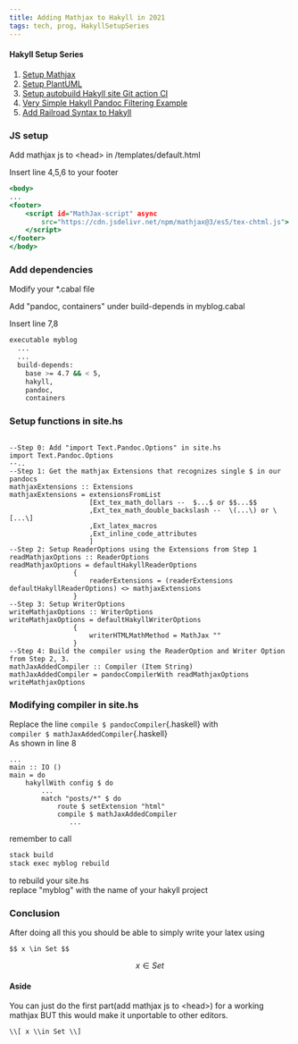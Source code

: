```yaml
---
title: Adding Mathjax to Hakyll in 2021
tags: tech, prog, HakyllSetupSeries
---
```

#### Hakyll Setup Series
1. [Setup Mathjax](2021-08-23-HakyllSetupMathjax.html)
2. [Setup PlantUML](2021-08-24-HakyllPlantUML2.html)
3. [Setup autobuild Hakyll site Git action CI](2021-06-28-HakyllGitAction.html)
4. [Very Simple Hakyll Pandoc Filtering Example](2021-08-23-PandocFiltering.html)
5. [Add Railroad Syntax to Hakyll](2021-10-01-RailroadSyntax.html)


### JS setup

Add mathjax js to \<head\> in /templates/default.html   

Insert line 4,5,6 to your footer 
```{.html .numberLines filename="templates/default.html"}
<body>
...
<footer>
    <script id="MathJax-script" async
        src="https://cdn.jsdelivr.net/npm/mathjax@3/es5/tex-chtml.js">
    </script>
</footer>
</body>

```

### Add dependencies
Modify your *.cabal file

Add "pandoc, containers" under build-depends in myblog.cabal  

Insert line 7,8
```{.sh .numberLines filename="myblog.cabal"}
executable myblog
  ...
  ...
  build-depends:       
    base >= 4.7 && < 5,
    hakyll,
    pandoc,
    containers   
```

### Setup functions in site.hs
```{.haskell filename="site.hs"}
   
--Step 0: Add "import Text.Pandoc.Options" in site.hs
import Text.Pandoc.Options
--..
--Step 1: Get the mathjax Extensions that recognizes single $ in our pandocs
mathjaxExtensions :: Extensions
mathjaxExtensions = extensionsFromList 
                    [Ext_tex_math_dollars --  $...$ or $$...$$
                    ,Ext_tex_math_double_backslash --  \(...\) or \[...\]
                    ,Ext_latex_macros
                    ,Ext_inline_code_attributes 
                    ]
--Step 2: Setup ReaderOptions using the Extensions from Step 1
readMathjaxOptions :: ReaderOptions 
readMathjaxOptions = defaultHakyllReaderOptions
                {
                    readerExtensions = (readerExtensions defaultHakyllReaderOptions) <> mathjaxExtensions
                }
--Step 3: Setup WriterOptions
writeMathjaxOptions :: WriterOptions
writeMathjaxOptions = defaultHakyllWriterOptions 
                {
                    writerHTMLMathMethod = MathJax ""
                }
--Step 4: Build the compiler using the ReaderOption and Writer Option from Step 2, 3.
mathJaxAddedCompiler :: Compiler (Item String)
mathJaxAddedCompiler = pandocCompilerWith readMathjaxOptions writeMathjaxOptions
```
### Modifying compiler in site.hs
Replace the line `compile $ pandocCompiler`{.haskell} with   
`compiler $ mathJaxAddedCompiler`{.haskell}  
As shown in line 8
``` {.haskell filename="site.hs"}
...
main :: IO ()
main = do    
    hakyllWith config $ do
        ...
        match "posts/*" $ do
            route $ setExtension "html"
            compile $ mathJaxAddedCompiler
               ...

```

remember to call 
```bash
stack build
stack exec myblog rebuild
```
to rebuild your site.hs  
replace "myblog" with the name of your hakyll project

### Conclusion
After doing all this you should be able to simply write your latex using  
```{.md}
$$ x \in Set $$
```
 $$ x \in Set $$


#### Aside
You can just do the first part(add mathjax js to \<head\>) for a working mathjax BUT this would make it unportable to other editors.

```{.tex}
\\[ x \\in Set \\]
```